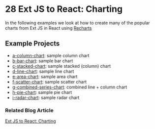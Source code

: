 # 28 Ext JS to React: Charting

In the following examples we look at how to create many of the popular charts
from Ext JS in React using [Recharts](https://www.npmjs.com/package/recharts)

## Example Projects

 - [a-column-chart](./a-column-chart): sample column chart
 - [b-bar-chart](./b-bar-chart): sample bar chart
 - [c-stacked-chart](./c-stacked-chart): sample stacked (column) chart
 - [d-line-chart](./d-line-chart): sample line chart
 - [e-area-chart](./e-area-chart): sample area chart
 - [f-scatter-chart](./f-scatter-chart): sample scatter chart
 - [g-combined-series-chart](./g-combined-series-chart): combined line + column
 chart
 - [h-pie-chart](./h-pie-chart): sample pie chart
 - [i-radar-chart](./i-radar-chart): sample radar chart

### Related Blog Article

[Ext JS to React: Charting](TBD)
